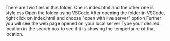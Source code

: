 There are two files in this folder.
One is index.html and the other one is style.css
Open the folder using VSCode
After opening the folder in VSCode, right click on index.html and choose "open with live server" option
Further you will see the web page opened on your local server 
Type your desired location in the search box to see if it is showing the tempertaure of that location.
